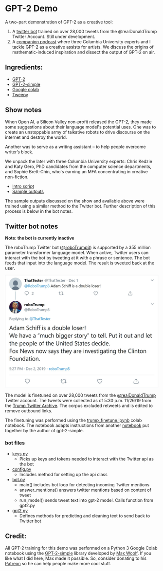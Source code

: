 # GPT-2 Demo

A two-part demonstration of GPT-2 as a creative tool:

1. A [twitter bot](https://twitter.com/tweetForThat1) trained on over 28,000 tweets from the @realDonaldTrump Twitter Account. Still under development. 
2. A [companion podcast](https://soundcloud.com/user-545533369/on-computational-creative-assists) where three Columbia University experts and I tackle GPT-2 as a creative assists for artists. We discuss the origins of mathematic-induced inspiration and dissect the output of GPT-2 on air.      
 
## Ingredients:

* [GPT-2](https://openai.com/blog/better-language-models/)
* [GPT-2-simple](https://github.com/minimaxir/gpt-2-simple)
* [Google colab](https://colab.research.google.com/)
* [Tweepy](https://www.tweepy.org/)
 
 
## Show notes

When Open AI, a Silicon Valley non-profit released the GPT-2, they made some suggestions about their language model's potential uses. One was to create an unstoppable army of talkative robots to drive discourse on the internet and destroy the world.

Another was to serve as a writing assistant – to help people overcome writer’s block.

We unpack the later with three Columbia University experts: Chris Kedzie and Katy Gero, PhD candidates from the computer science departments, and Sophie Brett-Chin, who's earning an MFA concentrating in creative non-fiction.


* [Intro script](https://github.com/aaronbrezel/GPT-2_Demo/blob/master/Podcast/intro_script.md) 
* [Sample outputs](https://github.com/aaronbrezel/GPT-2_Demo/blob/master/Podcast/Sample_Outputs.md)

The sample outputs discussed on the show and available above were trained using a similar method to the Twitter bot. Further description of this process is below in the bot notes.  


## Twitter bot notes

**Note: the bot is currently inactive**

The roboTrump Twitter bot ([@roboTrump3](https://twitter.com/RoboTrump3)) is supported by a 355 million parameter transformer language model. When active, Twitter users can interact with the bot by tweeting at it with a phrase or sentence. The bot feeds that input into the language model. The result is tweeted back at the user. 

![example_tweet](example_tweet.JPG)

The model is finetuned on over 28,000 tweets from the [@realDonaldTrump](https://twitter.com/realDonaldTrump) Twitter account. The tweets were collected as of 5:30 p.m. 11/26/19 from the [Trump Twitter Archive](http://www.trumptwitterarchive.com/archive). The corpus excluded retweets and is edited to remove outbound links. 

The finetuning was performed using the [trump_finetune.ipynb](https://github.com/aaronbrezel/GPT-2_Demo/blob/master/Trump_finetune.ipynb) colab notebook. The notebook adapts instructions from another [notebook](https://colab.research.google.com/drive/1VLG8e7YSEwypxU-noRNhsv5dW4NfTGce?authuser=1#scrollTo=H7LoMj4GA4n_) put together by the author of gpt-2-simple.

### bot files
* [keys.py](https://github.com/aaronbrezel/GPT-2_Demo/blob/master/bot/keys.py)
    * Picks up keys and tokens needed to interact with the Twitter api as the bot
* [config.py](https://github.com/aaronbrezel/GPT-2_Demo/blob/master/bot/config.py)
    * Includes method for setting up the api class
* [bot.py](https://github.com/aaronbrezel/GPT-2_Demo/blob/master/bot/bot.py)
    * main() includes bot loop for detecting incoming Twitter mentions
    * answer_mentions() answers twitter mentions based on content of tweet
    * run_model() sends tweet text into gpt-2 model. Calls function from gpt2.py
* [gpt2.py](https://github.com/aaronbrezel/GPT-2_Demo/blob/master/bot/gpt2.py)
    * Defines methods for predicting and cleaning text to send back to Twitter bot


## Credit: 

All GPT-2 training for this demo was performed on a Python 3 Google Colab notebook using the [GPT-2-simple](https://github.com/minimaxir/gpt-2-simple) library developed by [Max Woolf](https://minimaxir.com/). If you like what I did here, Max made it possible. So, consider donating to his [Patreon](https://www.patreon.com/minimaxir) so he can help people make more cool stuff. 
